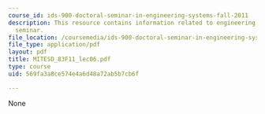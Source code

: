 ```yaml
---
course_id: ids-900-doctoral-seminar-in-engineering-systems-fall-2011
description: This resource contains information related to engineering systems doctoral
  seminar.
file_location: /coursemedia/ids-900-doctoral-seminar-in-engineering-systems-fall-2011/569fa3a8ce574e4a6d48a72ab5b7cb6f_MITESD_83F11_lec06.pdf
file_type: application/pdf
layout: pdf
title: MITESD_83F11_lec06.pdf
type: course
uid: 569fa3a8ce574e4a6d48a72ab5b7cb6f

---
```

None